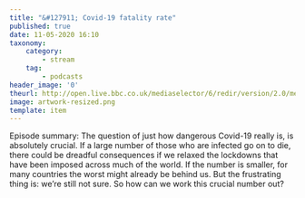 ```yaml
---
title: "&#127911; Covid-19 fatality rate"
published: true
date: 11-05-2020 16:10
taxonomy:
    category:
        - stream
    tag:
        - podcasts
header_image: '0'
theurl: http://open.live.bbc.co.uk/mediaselector/6/redir/version/2.0/mediaset/audio-nondrm-download/proto/http/vpid/p08ckzwf.mp3
image: artwork-resized.png
template: item
--- 
```

Episode summary: The question of just how dangerous Covid-19 really is, is absolutely crucial. If a large number of those who are infected go on to die, there could be dreadful consequences if we relaxed the lockdowns that have been imposed across much of the world. If the number is smaller, for many countries the worst might already be behind us. But the frustrating thing is: we’re still not sure. So how can we work this crucial number out?
